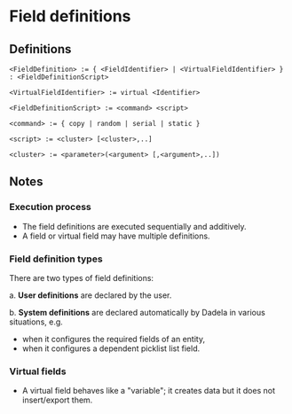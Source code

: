 # Field definitions

## Definitions

~~~
<FieldDefinition> := { <FieldIdentifier> | <VirtualFieldIdentifier> } : <FieldDefinitionScript>

<VirtualFieldIdentifier> := virtual <Identifier>

<FieldDefinitionScript> := <command> <script>

<command> := { copy | random | serial | static }

<script> := <cluster> [<cluster>,..]

<cluster> := <parameter>(<argument> [,<argument>,..])
~~~

## Notes

### Execution process

* The field definitions are executed sequentially and additively.
* A field or virtual field may have multiple definitions. 
 
### Field definition types

There are two types of field definitions:

a. **User definitions** are declared by the user.

b. **System definitions** are declared automatically by Dadela in various situations, e.g.
* when it configures the required fields of an entity,
* when it configures a dependent picklist list field.

### Virtual fields

* A virtual field behaves like a "variable"; it creates data but it does not insert/export them.